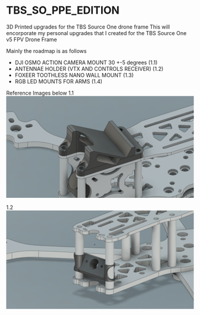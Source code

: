 # TBS_SO_PPE_EDITION
3D Printed upgrades for the TBS Source One drone frame
This will encorporate my personal upgrades that I created for the TBS Source One v5 FPV Drone Frame

Mainly the roadmap is as follows
- DJI OSMO ACTION CAMERA MOUNT 30 +-5 degrees (1.1)
- ANTENNAE HOLDER (VTX AND CONTROLS RECEIVER) (1.2)
- FOXEER TOOTHLESS NANO WALL MOUNT (1.3)
- RGB LED MOUNTS FOR ARMS (1.4)

Reference Images below
1.1
![alt text](https://github.com/Micr0wave3/TBS_SO_PPE_EDITION/blob/main/SO_PPE_DJI_OSMO_MOUNT_1.png?raw=true)

1.2
![alt text](https://github.com/Micr0wave3/TBS_SO_PPE_EDITION/blob/main/SO_PPE_ANTENNAE_1.png?raw=true)
